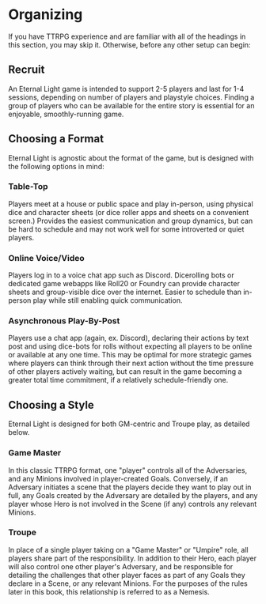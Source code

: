 # Organizing
If you have TTRPG experience and are familiar with all of the headings in this section, you may skip it. Otherwise, before any other setup can begin:
## Recruit
An Eternal Light game is intended to support 2-5 players and last for 1-4 sessions, depending on number of players and playstyle choices. Finding a group of players who can be available for the entire story is essential for an enjoyable, smoothly-running game.
## Choosing a Format
Eternal Light is agnostic about the format of the game, but is designed with the following options in mind:
### Table-Top
Players meet at a house or public space and play in-person, using physical dice and character sheets (or dice roller apps and sheets on a convenient screen.) Provides the easiest communication and group dynamics, but can be hard to schedule and may not work well for some introverted or quiet players.
### Online Voice/Video
Players log in to a voice chat app such as Discord. Dicerolling bots or dedicated game webapps like Roll20 or Foundry can provide character sheets and group-visible dice over the internet. Easier to schedule than in-person play while still enabling quick communication.
### Asynchronous Play-By-Post
Players use a chat app (again, ex. Discord), declaring their actions by text post and using dice-bots for rolls without expecting all players to be online or available at any one time. This may be optimal for more strategic games where players can think through their next action without the time pressure of other players actively waiting, but can result in the game becoming a greater total time commitment, if a relatively schedule-friendly one.
## Choosing a Style
Eternal Light is designed for both GM-centric and Troupe play, as detailed below.
### Game Master
In this classic TTRPG format, one "player" controls all of the Adversaries, and any Minions involved in player-created Goals. Conversely, if an Adversary initiates a scene that the players decide they want to play out in full, any Goals created by the Adversary are detailed by the players, and any player whose Hero is not involved in the Scene (if any) controls any relevant Minions.
### Troupe
In place of a single player taking on a "Game Master" or "Umpire" role, all players share part of the responsibility. In addition to their Hero, each player will also control one other player's Adversary, and be responsible for detailing the challenges that other player faces as part of any Goals they declare in a Scene, or any relevant Minions. For the purposes of the rules later in this book, this relationship is referred to as a Nemesis.